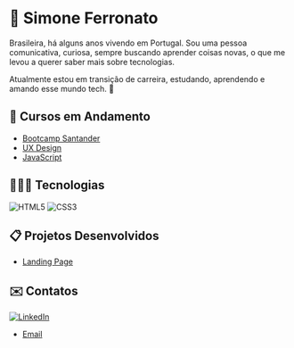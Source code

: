 # 💫 Simone Ferronato

Brasileira, há alguns anos vivendo em Portugal.
Sou uma pessoa comunicativa, curiosa, sempre buscando aprender coisas novas, o que me levou a querer saber mais sobre tecnologias.

Atualmente estou em transição de carreira, estudando, aprendendo e amando esse mundo tech. 🚀

## 📒 Cursos em Andamento
- [Bootcamp Santander](https://web.dio.me/track/santander-bootcamp-2023-backend-java)
- [UX Design](https://www.coursera.org/professional-certificates/google-ux-design)
- [JavaScript](https://www.estudonauta.com/)

## 🧑🏽‍💻 Tecnologias
![HTML5](https://img.shields.io/badge/HTML5-000?style=for-the-badge&logo=html5)
![CSS3](https://img.shields.io/badge/CSS3-000?style=for-the-badge&logo=css3&logoColor=264CE4)

## 📋 Projetos Desenvolvidos
- [Landing Page](https://simoneferronato.github.io/landing-page/)

## ✉️ Contatos
[![LinkedIn](https://img.shields.io/badge/LinkedIn-000?style=for-the-badge&logo=linkedin&logoColor=0E76A8)](https://www.linkedin.com/in/simone-regina-ferronato-couto-539737134/)
- [Email](mailto:simoneferronato0221@gmail.com)

